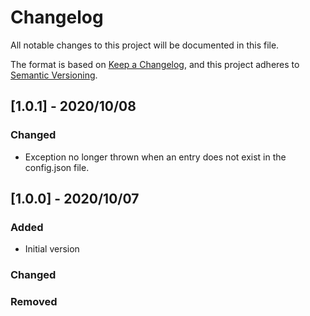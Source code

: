 # Changelog
All notable changes to this project will be documented in this file.

The format is based on [Keep a Changelog](https://keepachangelog.com/en/1.0.0/),
and this project adheres to [Semantic Versioning](https://semver.org/spec/v2.0.0.html).

## [1.0.1] - 2020/10/08
### Changed
- Exception no longer thrown when an entry does not exist in the config.json file.

## [1.0.0] - 2020/10/07
### Added
- Initial version

### Changed

### Removed